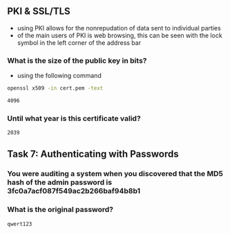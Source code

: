 ## PKI & SSL/TLS
* using PKI allows for the nonrepudation of data sent to individual parties
* of the main users of PKI is web browsing, this can be seen with the lock symbol in the left corner of the address bar

### What is the size of the public key in bits?
* using the following command
```bash
openssl x509 -in cert.pem -text
```
```bash
4096
```

### Until what year is this certificate valid?
```bash
2039
```

## Task 7: Authenticating with Passwords
### You were auditing a system when you discovered that the MD5 hash of the admin password is **3fc0a7acf087f549ac2b266baf94b8b1**
### What is the original password?
```bash
qwert123
```
